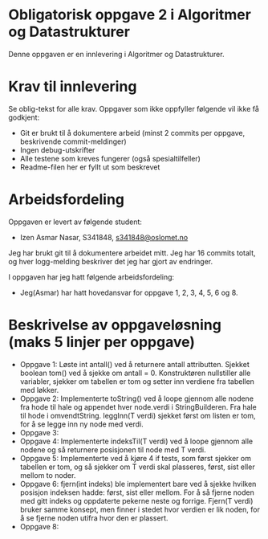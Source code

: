 # Obligatorisk oppgave 2 i Algoritmer og Datastrukturer

Denne oppgaven er en innlevering i Algoritmer og Datastrukturer. 

# Krav til innlevering

Se oblig-tekst for alle krav. Oppgaver som ikke oppfyller følgende vil ikke få godkjent:

* Git er brukt til å dokumentere arbeid (minst 2 commits per oppgave, beskrivende commit-meldinger)	
* Ingen debug-utskrifter
* Alle testene som kreves fungerer (også spesialtilfeller)
* Readme-filen her er fyllt ut som beskrevet

# Arbeidsfordeling
Oppgaven er levert av følgende student:
* Izen Asmar Nasar, S341848, s341848@oslomet.no


Jeg har brukt git til å dokumentere arbeidet mitt. Jeg har 16 commits totalt, og hver logg-melding beskriver det jeg har gjort av endringer.

I oppgaven har jeg hatt følgende arbeidsfordeling:
* Jeg(Asmar) har hatt hovedansvar for oppgave 1, 2, 3, 4, 5, 6 og 8. 

# Beskrivelse av oppgaveløsning (maks 5 linjer per oppgave)

* Oppgave 1: Løste int antall() ved å returnere antall attributten. Sjekket boolean tom() ved å sjekke om antall = 0. Konstruktøren nullstiller alle variabler, sjekker om tabellen er tom og setter inn verdiene fra tabellen med løkker.
* Oppgave 2: Implementerte toString() ved å loope gjennom alle nodene fra hode til hale og appendet hver node.verdi i StringBuilderen. Fra hale til hode i omvendtString. leggInn(T verdi) sjekket først om listen er tom, for å  se legge inn ny node med verdi.
* Oppgave 3: 
* Oppgave 4: Implementerte indeksTil(T verdi) ved å loope gjennom alle nodene og så returnere posisjonen til node med T verdi.
* Oppgave 5: Implementerte ved å kjøre 4 if tests, som først sjekker om tabellen er tom, og så sjekker om T verdi skal plasseres, først, sist eller mellom to noder.
* Oppgave 6: fjern(int indeks) ble implementert bare ved å sjekke hvilken posisjon indeksen hadde: først, sist eller mellom. For å så fjerne noden med gitt indeks og oppdaterte pekerne neste og forrige. Fjern(T verdi) bruker samme konsept, men finner i stedet hvor verdien er lik noden, for å se fjerne noden utifra hvor den er plassert.
* Oppgave 8:

